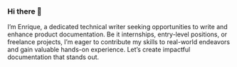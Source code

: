 ### Hi there 👋

I’m Enrique, a dedicated technical writer seeking opportunities to write and enhance product documentation. Be it internships, entry-level positions, or freelance projects, I’m eager to contribute my skills to real-world endeavors and gain valuable hands-on experience. Let’s create impactful documentation that stands out.
